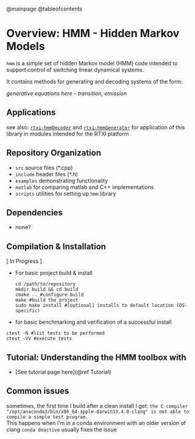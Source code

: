 @mainpage
@tableofcontents
# Overview: HMM - Hidden Markov Models
`hmm` is a simple set of hidden Markov model (HMM) code intended to support control of switching linear dynamical systems.

It contains methods for generating and decoding systems of the form:

_generative equations here - transition, emission_


## Applications

see also: [`rtxi-hmmDecoder`](https://github.com/stanley-rozell/rtxi-hmmDecoder) and [`rtxi-hmmGenerator`](https://github.com/stanley-rozell/rtxi-hmmGenerator) for application of this library in modules intended for the RTXI platform


## Repository Organization
- `src` source files (*.cpp)
- `include` header files (*.h)
- `examples` demonstrating functionality
- `matlab` for comparing matlab and C++ implementations
- `scripts` utilities for setting up `hmm` library

## Dependencies
- none?

## Compilation & Installation

[ In Progress ]
- For basic project build & install
	```shell
	cd /path/to/repository
	mkdir build && cd build
	cmake .. #configure build
	make #build the project
	sudo make install #[optional] installs to default location (OS-specific)
	```
- for basic benchmarking and verification of a successful install
```shell
ctest -N #list tests to be performed
ctest -VV #execute tests
```

## Tutorial: Understanding the HMM toolbox with
- [See tutorial page here](@ref Tutorial)



## Common issues
sometimes, the first time I build after a clean install I get:
`the C compiler
    "/opt/anaconda3/bin/x86_64-apple-darwin13.4.0-clang"
  is not able to compile a simple test program.`  
This happens when i'm in a conda environment with an older version of clang
`conda deactive` usually fixes the issue

<!--
```error: non-aggregate type 'std::vector<std::vector<double> >' cannot be initialized with an initializer list```

compile `main.cpp` with
```shell
clang++ -std=c++0x -o out main.cpp
```
instead

```  Cannot specify include directories for target "hmmtest" which is not built```
{CMAKE_PROJECT_NAME} needs to be the same as the over-arching folder name
# Acknowledgements -->
